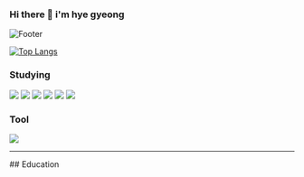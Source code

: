### Hi there 👋 i'm hye gyeong
![Footer](https://capsule-render.vercel.app/api?type=waving&color=auto&height=200&section=footer&text=HyeGyeong)

<!--![hk918216's GitHub stats](https://github-readme-stats.vercel.app/api?username=hk918216&show_icons=true&theme=tokyonight)-->
[![Top Langs](https://github-readme-stats.vercel.app/api/top-langs/?username=hk918216&layout=compact)](https://github.com/hk918216/github-readme-stats)
<!--
**hk918216/hk918216** is a ✨ _special_ ✨ repository because its `README.md` (this file) appears on your GitHub profile.

Here are some ideas to get you started:

- 🔭 I’m currently working on ...
- 🌱 I’m currently learning ...
- 👯 I’m looking to collaborate on ...
- 🤔 I’m looking for help with ...
- 💬 Ask me about ...
- 📫 How to reach me: ...
- 😄 Pronouns: ...
- ⚡ Fun fact: ...
-->

### Studying
<img src="https://img.shields.io/badge/Python-3776AB?style=flat-square&logo=python&logoColor=white"/> <img src="https://img.shields.io/badge/Jupyter-F37626?style=flat-square&logo=jupyter&logoColor=white"/> <img src="https://img.shields.io/badge/R-276DC3?style=flat-square&logo=r&logoColor=white"/> <img src="https://img.shields.io/badge/HTML5-E34F26?style=flat-square&logo=html5&logoColor=white"/> <img src="https://img.shields.io/badge/Django-092E20?style=flat-square&logo=django&logoColor=white"/> <img src="https://img.shields.io/badge/Oracle-F80000?style=flat-square&logo=oracle&logoColor=white"/>
### Tool
<img src="https://img.shields.io/badge/Visual Studio Code-007ACC?style=flat-square&logo=visualstudiocode&logoColor=white"/>

<hr/>
## Education
